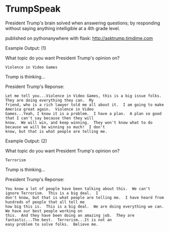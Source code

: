 # TrumpSpeak
President Trump's brain solved when answering questions; by responding without saying anything intelligible at a 4th grade level.

published on pythonanywhere with flask:  http://asktrump.timdime.com

Example Output: (1)

  What topic do you want President Trump's opinion on?

    Violence in Video Games

  Trump is thinking...


  President Trump's Reponse: 

    Let me tell you...Violence in Video Games, this is a big issue folks.  They are doing everything they can.  My
    friend, who is a rich lawyer told me all about it.  I am going to make America great again.  Violence in Video
    Games...Yeah, I know it is a problem.  I have a plan.  A plan so good that I can't say because then they will 
    know.  We will win, and keep winning.  They won't know what to do because we will be winning so much!  I don't
    know, but that is what people are telling me. 
    
    
Example Output: (2)

  What topic do you want President Trump's opinion on?

    Terrorism 

  Trump is thinking...


  President Trump's Reponse: 

    You know a lot of people have been talking about this.  We can't ignore Terrorism.  This is a big deal.  I 
    don't know, but that is what people are telling me.  I have heard from hundreds of people that all tell me 
    how big this is.  This is a big deal.  We are doing everything we can.  We have our best people working on 
    this.  And they have been doing an amazing job.  They are fantastic...The best.  Terrorism...It is not an 
    easy problem to solve folks.  Believe me.
